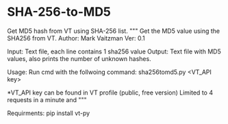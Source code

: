 # SHA-256-to-MD5
Get MD5 hash from VT using SHA-256 list.
"""
Get the MD5 value using the SHA256 from VT.
Author: Mark Vaitzman
Ver: 0.1

Input: Text file, each line contains 1 sha256 value
Output: Text file with MD5 values, also prints the number of unknown hashes.

Usage:
Run cmd with the follwoing command:
sha256tomd5.py <InputFileName> <OutputFileName> <VT_API key>

*VT_API key can be found in VT profile (public, free version)
Limited to 4 requests in a minute and 
"""

Requirments: pip install vt-py
